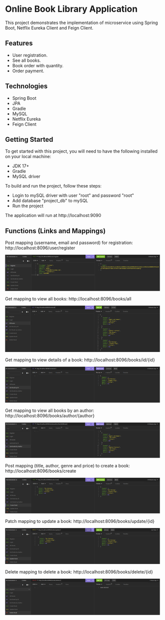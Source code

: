 # Online Book Library Application

This project demonstrates the implementation of microservice using Spring Boot, Netflix Eureka Client and Feign Client.


## Features

* User registration.
* See all books.
* Book order with quantity.
* Order payment.


## Technologies

* Spring Boot
* JPA
* Gradle
* MySQL
* Netflix Eureka
* Feign Client


## Getting Started

To get started with this project, you will need to have the following installed on your local machine:

* JDK 17+
* Gradle
* MySQL driver

To build and run the project, follow these steps:

* Login to mySQL driver with user "root" and password "root"
* Add database "project_db" to mySQL
* Run the project

The application will run at http://localhost:9090



## Functions (Links and Mappings)


Post mapping (username, email and password) for registration: http://localhost:8096/user/register

![img.png](images/img.png)

Get mapping to view all books: http://localhost:8096/books/all

![img_2.png](images/img_2.png)

Get mapping to view details of a book: http://localhost:8096/books/id/{id}

![img_3.png](images/img_3.png)

Get mapping to view all books by an author: http://localhost:8096/books/author/{author}

![img_4.png](images/img_4.png)

Post mapping (title, author, genre and price)  to create a book: http://localhost:8096/books/create

![img_5.png](images/img_5.png)

Patch mapping to update a book: http://localhost:8096/books/update/{id}

![img_6.png](images/img_6.png)

Delete mapping to delete a book: http://localhost:8096/books/delete/{id}

![img_7.png](images/img_7.png)

